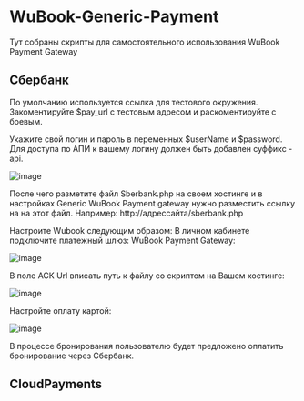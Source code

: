 # WuBook-Generic-Payment
Тут собраны скрипты для самостоятельного использования WuBook Payment Gateway

## Сбербанк

По умолчанию используется ссылка для тестового окружения.
Закоментируйте $pay_url с тестовым адресом и раскоментируйте с боевым.

Укажите свой логин и пароль в переменных $userName и $password. Для доступа по АПИ к вашему логину должен быть добавлен суффикс -api.

![image](https://user-images.githubusercontent.com/47315993/113978159-45beca00-984c-11eb-932a-cb810688a0ca.png)

После чего разметите файл Sberbank.php на своем хостинге и в настройках Generic WuBook Payment gateway нужно разместить ссылку на на этот файл.
Например: http://адрессайта/sberbank.php

Настроитe Wubook следующим образом:
В личном кабинете подключите платежный шлюз: WuBook Payment Gateway:

![image](https://user-images.githubusercontent.com/47315993/113978386-8fa7b000-984c-11eb-9df2-3482edea2c2b.png)

В поле ACK Url вписать путь к файлу со скриптом на Вашем хостинге:

![image](https://user-images.githubusercontent.com/47315993/113978418-99311800-984c-11eb-9c79-6c6e7ecf3ab7.png)

Настройте оплату картой:

![image](https://user-images.githubusercontent.com/47315993/113978457-a4844380-984c-11eb-97de-555fb1ec68a6.png)


В процессе бронирования пользователю будет предложено оплатить бронирование через Сбербанк.


## CloudPayments

